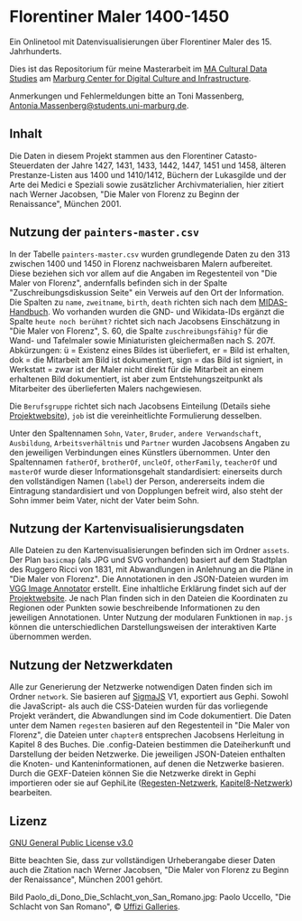# Florentiner Maler 1400-1450
Ein Onlinetool mit Datenvisualisierungen über Florentiner Maler des 15. Jahrhunderts.

Dies ist das Repositorium für meine Masterarbeit im [MA Cultural Data Studies](https://www.uni-marburg.de/de/mcdci/studium/ma-cds) am [Marburg Center for Digital Culture and Infrastructure](https://www.uni-marburg.de/de/mcdci). 

Anmerkungen und Fehlermeldungen bitte an Toni Massenberg, Antonia.Massenberg@students.uni-marburg.de.


## Inhalt
Die Daten in diesem Projekt stammen aus den Florentiner Catasto-Steuerdaten der Jahre 1427, 1431, 1433, 1442, 1447, 1451 und 1458, älteren Prestanze-Listen aus 1400 und 1410/1412, Büchern der Lukasgilde und der Arte dei Medici e Speziali sowie zusätzlicher Archivmaterialien, hier zitiert nach Werner Jacobsen, "Die Maler von Florenz zu Beginn der Renaissance", München 2001.

## Nutzung der ```painters-master.csv```
In der Tabelle ```painters-master.csv``` wurden grundlegende Daten zu den 313 zwischen 1400 und 1450 in Florenz nachweisbaren Malern aufbereitet. Diese beziehen sich vor allem auf die Angaben im Regestenteil von "Die Maler von Florenz", andernfalls befinden sich in der Spalte "Zuschreibungsdiskussion Seite" ein Verweis auf den Ort der Information.
Die Spalten zu ```name```, ```zweitname```, ```birth```, ```death``` richten sich nach dem [MIDAS-Handbuch](https://www.online.uni-marburg.de/lido/midas-lido-crm-wiki/index.php/MIDAS). Wo vorhanden wurden die GND- und Wikidata-IDs ergänzt die Spalte ```heute noch berühmt?``` richtet sich nach Jacobsens Einschätzung in "Die Maler von Florenz", S. 60, die Spalte ```zuschreibungsfähig?``` für die Wand- und Tafelmaler sowie Miniaturisten gleichermaßen nach S. 207f. Abkürzungen: ü = Existenz eines Bildes ist überliefert, er = Bild ist erhalten, dok = die Mitarbeit am Bild ist dokumentiert, sign = das Bild ist signiert, in Werkstatt = zwar ist der Maler nicht direkt für die Mitarbeit an einem erhaltenen Bild dokumentiert, ist aber zum Entstehungszeitpunkt als Mitarbeiter des überlieferten Malers nachgewiesen.

Die ```Berufsgruppe``` richtet sich nach Jacobsens Einteilung (Details siehe [Projektwebsite](https://tonimassenberg.github.io/FlorentinerMaler/index.html#grundbegriffebutton)), ```job``` ist die vereinheitlichte Formulierung desselben.

 Unter den Spaltennamen ```Sohn```, ```Vater```, ```Bruder```, ```andere Verwandschaft```, ```Ausbildung```, ```Arbeitsverhältnis``` und ```Partner``` wurden Jacobsens Angaben zu den jeweiligen Verbindungen eines Künstlers übernommen. Unter den Spaltennamen ```fatherOf```, ```brotherOf```, ```uncleOf```, ```otherFamily```, ```teacherOf``` und ```masterOf``` wurde dieser Informationsgehalt standardisiert: einerseits durch den vollständigen Namen (```label```) der Person, andererseits indem die Eintragung standardisiert und von Dopplungen befreit wird, also steht der Sohn immer beim Vater, nicht der Vater beim Sohn.

## Nutzung der Kartenvisualisierungsdaten
Alle Dateien zu den Kartenvisualisierungen befinden sich im Ordner ```assets```.
Der Plan ```basicmap``` (als JPG und SVG vorhanden) basiert auf dem Stadtplan des Ruggero Ricci von 1831, mit Abwandlungen in Anlehnung an die Pläne in "Die Maler von Florenz".
Die Annotationen in den JSON-Dateien wurden im [VGG Image Annotator](https://www.robots.ox.ac.uk/~vgg/software/via/) erstellt. Eine inhaltliche Erklärung findet sich auf der [Projektwebsite](https://tonimassenberg.github.io/FlorentinerMaler/map.html). Je nach Plan finden sich in den Dateien die Koordinaten zu Regionen oder Punkten sowie beschreibende Informationen zu den jeweiligen Annotationen. Unter Nutzung der modularen Funktionen in ```map.js``` können die unterschiedlichen Darstellungsweisen der interaktiven Karte übernommen werden. 

## Nutzung der Netzwerkdaten
Alle zur Generierung der Netzwerke notwendigen Daten finden sich im Ordner ```network```.
Sie basieren auf [SigmaJS](https://github.com/jacomyal/sigma.js/) V1, exportiert aus Gephi. Sowohl die JavaScript- als auch die CSS-Dateien wurden für das vorliegende Projekt verändert, die Abwandlungen sind im Code dokumentiert.
Die Daten unter dem Namen ```regesten``` basieren auf den Regestenteil in "Die Maler von Florenz", die Dateien unter ```chapter8``` entsprechen Jacobsens Herleitung in Kapitel 8 des Buches.
Die .config-Dateien bestimmen die Dateiherkunft und Darstellung der beiden Netzwerke. Die jeweiligen JSON-Dateien enthalten die Knoten- und Kanteninformationen, auf denen die Netzwerke basieren. Durch die GEXF-Dateien können Sie die Netzwerke direkt in Gephi importieren oder sie auf GephiLite ([Regesten-Netzwerk](https://gephi.org/gephi-lite/?gexf=https://tonimassenberg.github.io/FlorentinerMaler/network/regesten.gexf), [Kapitel8-Netzwerk](https://gephi.org/gephi-lite/?gexf=https://tonimassenberg.github.io/FlorentinerMaler/network/chapter8.gexf)) bearbeiten.

## Lizenz

[GNU General Public License v3.0](https://choosealicense.com/licenses/gpl-3.0/)

Bitte beachten Sie, dass zur vollständigen Urheberangabe dieser Daten auch die Zitation nach Werner Jacobsen, "Die Maler von Florenz zu Beginn der Renaissance", München 2001 gehört.

Bild Paolo_di_Dono_Die_Schlacht_von_San_Romano.jpg: Paolo Uccello, "Die Schlacht von San Romano", &copy; [Uffizi Galleries](https://www.uffizi.it/en/professional-services/wewef).

